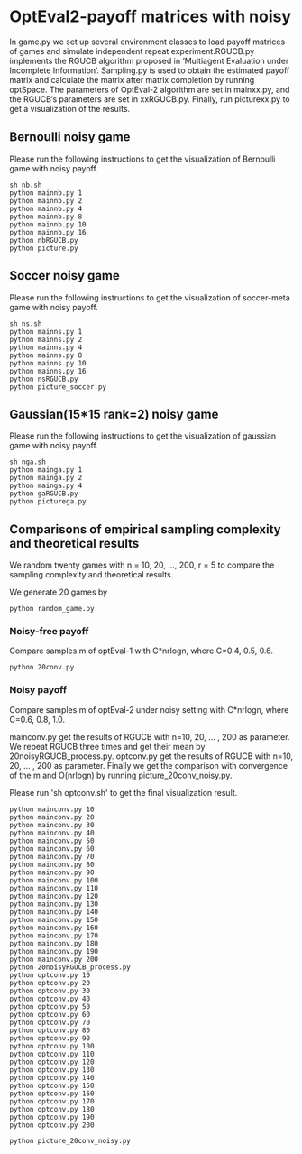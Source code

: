 # OptEval2-payoff matrices with noisy 

In game.py we set up several environment classes to load payoff matrices of  games and simulate independent repeat experiment.RGUCB.py implements the RGUCB algorithm proposed in ‘Multiagent Evaluation under Incomplete Information’. Sampling.py is used to obtain the estimated payoff matrix and calculate the matrix after matrix completion by running optSpace. The parameters of OptEval-2 algorithm are set in mainxx.py, and the RGUCB‘s parameters are set in xxRGUCB.py. Finally, run picturexx.py to get a visualization of the results.

## Bernoulli noisy game

Please run the following instructions to get the visualization of Bernoulli game with noisy payoff.

```
sh nb.sh 
python mainnb.py 1
python mainnb.py 2
python mainnb.py 4
python mainnb.py 8
python mainnb.py 10
python mainnb.py 16
python nbRGUCB.py
python picture.py
```

## Soccer noisy game

Please run the following instructions to get the visualization of soccer-meta game with noisy payoff.

```
sh ns.sh
python mainns.py 1
python mainns.py 2
python mainns.py 4
python mainns.py 8
python mainns.py 10
python mainns.py 16
python nsRGUCB.py
python picture_soccer.py
```

## Gaussian(15*15 rank=2) noisy game

Please run the following instructions to get the visualization of gaussian game with noisy payoff.

```
sh nga.sh
python mainga.py 1
python mainga.py 2
python mainga.py 4
python gaRGUCB.py
python picturega.py
```

## Comparisons of empirical sampling complexity and theoretical results

We random twenty games with n = 10, 20, ..., 200, r = 5 to compare the sampling complexity and theoretical results. 

We generate 20 games by

```
python random_game.py
```

### Noisy-free payoff

Compare samples m of optEval-1 with C*nrlogn, where C=0.4, 0.5, 0.6. 

```
python 20conv.py
```

### Noisy payoff  

Compare samples m of optEval-2 under noisy setting with C*nrlogn, where C=0.6, 0.8, 1.0. 

mainconv.py get the results of RGUCB with n=10, 20, ... , 200 as parameter. We repeat RGUCB three times and get their mean by 20noisyRGUCB_process.py. optconv.py get the results of RGUCB with n=10, 20, ... , 200 as parameter. Finally we get the comparison with convergence of the m and O(nrlogn) by running picture_20conv_noisy.py. 

Please run 'sh optconv.sh' to get the final visualization result.

```
python mainconv.py 10
python mainconv.py 20
python mainconv.py 30
python mainconv.py 40
python mainconv.py 50
python mainconv.py 60
python mainconv.py 70
python mainconv.py 80
python mainconv.py 90
python mainconv.py 100
python mainconv.py 110
python mainconv.py 120
python mainconv.py 130
python mainconv.py 140
python mainconv.py 150
python mainconv.py 160
python mainconv.py 170
python mainconv.py 180
python mainconv.py 190
python mainconv.py 200
python 20noisyRGUCB_process.py
python optconv.py 10
python optconv.py 20
python optconv.py 30
python optconv.py 40
python optconv.py 50
python optconv.py 60
python optconv.py 70
python optconv.py 80
python optconv.py 90
python optconv.py 100
python optconv.py 110
python optconv.py 120
python optconv.py 130
python optconv.py 140
python optconv.py 150
python optconv.py 160
python optconv.py 170
python optconv.py 180
python optconv.py 190
python optconv.py 200

python picture_20conv_noisy.py
```
